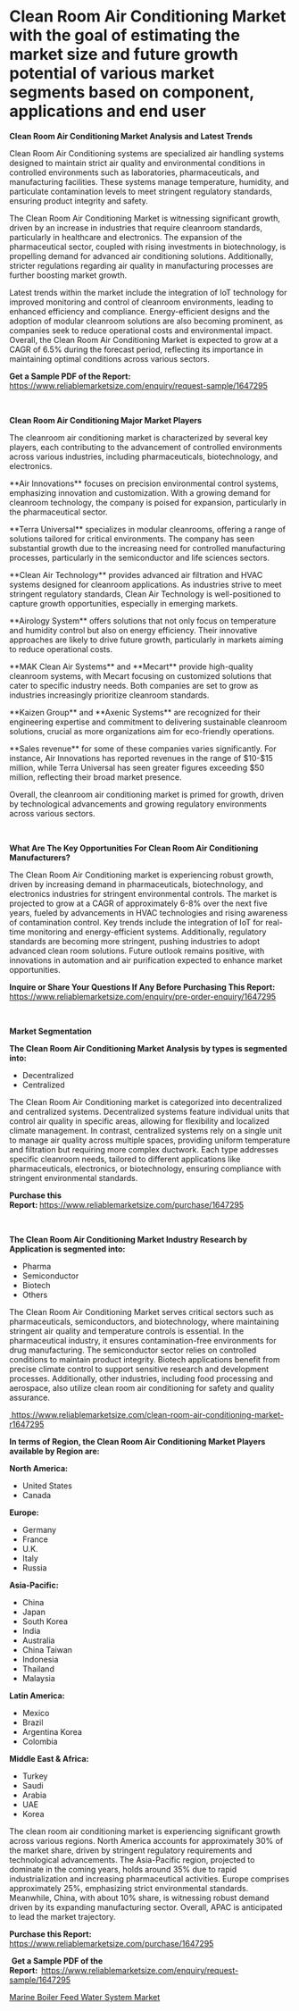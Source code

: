 <p><h1>Clean Room Air Conditioning Market with the goal of estimating the market size and future growth potential of various market segments based on component, applications and end user</h1></p><p><strong>Clean Room Air Conditioning Market Analysis and Latest Trends</strong></p>
<p><p>Clean Room Air Conditioning systems are specialized air handling systems designed to maintain strict air quality and environmental conditions in controlled environments such as laboratories, pharmaceuticals, and manufacturing facilities. These systems manage temperature, humidity, and particulate contamination levels to meet stringent regulatory standards, ensuring product integrity and safety.</p><p>The Clean Room Air Conditioning Market is witnessing significant growth, driven by an increase in industries that require cleanroom standards, particularly in healthcare and electronics. The expansion of the pharmaceutical sector, coupled with rising investments in biotechnology, is propelling demand for advanced air conditioning solutions. Additionally, stricter regulations regarding air quality in manufacturing processes are further boosting market growth.</p><p>Latest trends within the market include the integration of IoT technology for improved monitoring and control of cleanroom environments, leading to enhanced efficiency and compliance. Energy-efficient designs and the adoption of modular cleanroom solutions are also becoming prominent, as companies seek to reduce operational costs and environmental impact. Overall, the Clean Room Air Conditioning Market is expected to grow at a CAGR of 6.5% during the forecast period, reflecting its importance in maintaining optimal conditions across various sectors.</p></p>
<p><strong>Get a Sample PDF of the Report:&nbsp;</strong> <a href="https://www.reliablemarketsize.com/enquiry/request-sample/1647295?utm_campaign=2795&utm_medium=2&utm_source=Github&utm_content=ia&utm_term=10042025&utm_id=clean-room-air-conditioning">https://www.reliablemarketsize.com/enquiry/request-sample/1647295</a></p>
<p>&nbsp;</p>
<p><strong>Clean Room Air Conditioning Major Market Players</strong></p>
<p><p>The cleanroom air conditioning market is characterized by several key players, each contributing to the advancement of controlled environments across various industries, including pharmaceuticals, biotechnology, and electronics.</p><p>**Air Innovations** focuses on precision environmental control systems, emphasizing innovation and customization. With a growing demand for cleanroom technology, the company is poised for expansion, particularly in the pharmaceutical sector. </p><p>**Terra Universal** specializes in modular cleanrooms, offering a range of solutions tailored for critical environments. The company has seen substantial growth due to the increasing need for controlled manufacturing processes, particularly in the semiconductor and life sciences sectors.</p><p>**Clean Air Technology** provides advanced air filtration and HVAC systems designed for cleanroom applications. As industries strive to meet stringent regulatory standards, Clean Air Technology is well-positioned to capture growth opportunities, especially in emerging markets.</p><p>**Airology System** offers solutions that not only focus on temperature and humidity control but also on energy efficiency. Their innovative approaches are likely to drive future growth, particularly in markets aiming to reduce operational costs.</p><p>**MAK Clean Air Systems** and **Mecart** provide high-quality cleanroom systems, with Mecart focusing on customized solutions that cater to specific industry needs. Both companies are set to grow as industries increasingly prioritize cleanroom standards.</p><p>**Kaizen Group** and **Axenic Systems** are recognized for their engineering expertise and commitment to delivering sustainable cleanroom solutions, crucial as more organizations aim for eco-friendly operations.</p><p>**Sales revenue** for some of these companies varies significantly. For instance, Air Innovations has reported revenues in the range of $10-$15 million, while Terra Universal has seen greater figures exceeding $50 million, reflecting their broad market presence.</p><p>Overall, the cleanroom air conditioning market is primed for growth, driven by technological advancements and growing regulatory environments across various sectors.</p></p>
<p>&nbsp;</p>
<p><strong>What Are The Key Opportunities For Clean Room Air Conditioning Manufacturers?</strong></p>
<p><p>The Clean Room Air Conditioning market is experiencing robust growth, driven by increasing demand in pharmaceuticals, biotechnology, and electronics industries for stringent environmental controls. The market is projected to grow at a CAGR of approximately 6-8% over the next five years, fueled by advancements in HVAC technologies and rising awareness of contamination control. Key trends include the integration of IoT for real-time monitoring and energy-efficient systems. Additionally, regulatory standards are becoming more stringent, pushing industries to adopt advanced clean room solutions. Future outlook remains positive, with innovations in automation and air purification expected to enhance market opportunities.</p></p>
<p><strong>Inquire or Share Your Questions If Any Before Purchasing This Report:</strong> <a href="https://www.reliablemarketsize.com/enquiry/pre-order-enquiry/1647295?utm_campaign=2795&utm_medium=2&utm_source=Github&utm_content=ia&utm_term=10042025&utm_id=clean-room-air-conditioning">https://www.reliablemarketsize.com/enquiry/pre-order-enquiry/1647295</a></p>
<p>&nbsp;</p>
<p><strong>Market Segmentation</strong></p>
<p><strong>The Clean Room Air Conditioning Market Analysis by types is segmented into:</strong></p>
<p><ul><li>Decentralized</li><li>Centralized</li></ul></p>
<p><p>The Clean Room Air Conditioning market is categorized into decentralized and centralized systems. Decentralized systems feature individual units that control air quality in specific areas, allowing for flexibility and localized climate management. In contrast, centralized systems rely on a single unit to manage air quality across multiple spaces, providing uniform temperature and filtration but requiring more complex ductwork. Each type addresses specific cleanroom needs, tailored to different applications like pharmaceuticals, electronics, or biotechnology, ensuring compliance with stringent environmental standards.</p></p>
<p><strong>Purchase this Report:&nbsp;</strong><a href="https://www.reliablemarketsize.com/purchase/1647295?utm_campaign=2795&utm_medium=2&utm_source=Github&utm_content=ia&utm_term=10042025&utm_id=clean-room-air-conditioning">https://www.reliablemarketsize.com/purchase/1647295</a></p>
<p>&nbsp;</p>
<p><strong>The Clean Room Air Conditioning Market Industry Research by Application is segmented into:</strong></p>
<p><ul><li>Pharma</li><li>Semiconductor</li><li>Biotech</li><li>Others</li></ul></p>
<p><p>The Clean Room Air Conditioning Market serves critical sectors such as pharmaceuticals, semiconductors, and biotechnology, where maintaining stringent air quality and temperature controls is essential. In the pharmaceutical industry, it ensures contamination-free environments for drug manufacturing. The semiconductor sector relies on controlled conditions to maintain product integrity. Biotech applications benefit from precise climate control to support sensitive research and development processes. Additionally, other industries, including food processing and aerospace, also utilize clean room air conditioning for safety and quality assurance.</p></p>
<p><a href="https://www.reliablemarketsize.com/clean-room-air-conditioning-market-r1647295?utm_campaign=2795&utm_medium=2&utm_source=Github&utm_content=ia&utm_term=10042025&utm_id=clean-room-air-conditioning">&nbsp;https://www.reliablemarketsize.com/clean-room-air-conditioning-market-r1647295</a></p>
<p><strong>In terms of Region, the Clean Room Air Conditioning Market Players available by Region are:</strong></p>
<p>
    <p> <strong> North America: </strong>
        <ul>
            <li>United States</li>
            <li>Canada</li>
        </ul>
        </p> 
    <p> <strong> Europe: </strong>
        <ul>
            <li>Germany</li>
            <li>France</li>
            <li>U.K.</li>
            <li>Italy</li>
            <li>Russia</li>
        </ul>
        </p> 
    <p> <strong> Asia-Pacific: </strong>
        <ul>
            <li>China</li>
            <li>Japan</li>
            <li>South Korea</li>
            <li>India</li>
            <li>Australia</li>
            <li>China Taiwan</li>
            <li>Indonesia</li>
            <li>Thailand</li>
            <li>Malaysia</li>
        </ul>
        </p> 
    <p> <strong> Latin America: </strong>
        <ul>
            <li>Mexico</li>
            <li>Brazil</li>
            <li>Argentina Korea</li>
            <li>Colombia</li>
        </ul>
        </p> 
    <p> <strong> Middle East & Africa: </strong>
        <ul>
            <li>Turkey</li>
            <li>Saudi</li>
            <li>Arabia</li>
            <li>UAE</li>
            <li>Korea</li>
        </ul>
    </p>
    </p>
<p><p>The clean room air conditioning market is experiencing significant growth across various regions. North America accounts for approximately 30% of the market share, driven by stringent regulatory requirements and technological advancements. The Asia-Pacific region, projected to dominate in the coming years, holds around 35% due to rapid industrialization and increasing pharmaceutical activities. Europe comprises approximately 25%, emphasizing strict environmental standards. Meanwhile, China, with about 10% share, is witnessing robust demand driven by its expanding manufacturing sector. Overall, APAC is anticipated to lead the market trajectory.</p></p>
<p><strong>Purchase this Report: </strong><a href="https://www.reliablemarketsize.com/purchase/1647295?utm_campaign=2795&utm_medium=2&utm_source=Github&utm_content=ia&utm_term=10042025&utm_id=clean-room-air-conditioning">https://www.reliablemarketsize.com/purchase/1647295</a></p>
<p>&nbsp;<strong>Get a Sample PDF of the Report:&nbsp;&nbsp;</strong><a href="https://www.reliablemarketsize.com/enquiry/request-sample/1647295?utm_campaign=2795&utm_medium=2&utm_source=Github&utm_content=ia&utm_term=10042025&utm_id=clean-room-air-conditioning">https://www.reliablemarketsize.com/enquiry/request-sample/1647295</a></p>
<p><strong></strong></p>
<p><p><a href="https://github.com/eskelimaksic/Market-Research-Report-List-1/blob/main/marine-boiler-feed-water-system-market.md?utm_campaign=2795&utm_medium=2&utm_source=Github&utm_content=ia&utm_term=10042025&utm_id=clean-room-air-conditioning">Marine Boiler Feed Water System Market</a></p></p>